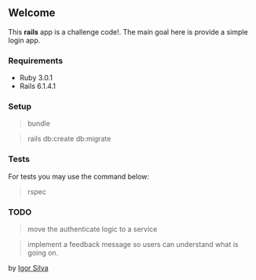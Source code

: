 ## Welcome

This **rails** app is a challenge code!. 
The main goal here is provide a simple login app.

### Requirements 
* Ruby 3.0.1
* Rails 6.1.4.1

### Setup
> bundle

> rails db:create db:migrate

### Tests
For tests you may use the command below:
> rspec

### TODO
> move the authenticate logic to a service

> implement a feedback message so users can understand what is going on. 


by [Igor Silva](https://github.com/guitoaraujo)